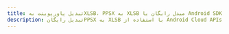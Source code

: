 ---title: تبدیل پاورپوینت بهXLSB، PPSX به XLSB مبدل رایگان یا Android SDKdescription: تبدیل رایگانPPSX به XLSB با استفاده از Android Cloud APIs & SDK. همچنین اسناد Microsoft PowerPoint را در Cloud ایجاد، ویرایش و رندر کنید.---